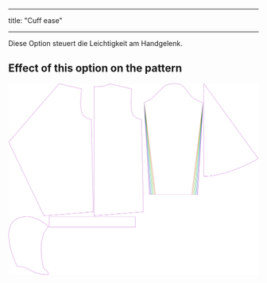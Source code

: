 - - -
title: "Cuff ease"
- - -

Diese Option steuert die Leichtigkeit am Handgelenk.

## Effect of this option on the pattern

![This image shows the effect of this option by superimposing several variants that have a different value for this option](yuri_cuffease_sample.svg "Effect of this option on the pattern")
